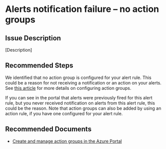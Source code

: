 <properties
    pageTitle="Alerts notification failure"
    description="Alerts notification failure"
    infoBubbleText=""
    service="microsoft.alertsmanagement"
    resource="alerts"
    authors="napolish"
    ms.author="napolish"
    displayOrder="8"
    articleId="28b9e583-dbcf-44d2-907f-d8d686799206"
    selfHelpType="rca"
    supportTopicIds="32739779,32739780,32739781,32739782"
    productPesIds="15454"
    cloudEnvironments="public,fairfax,mooncake,usnat,ussec"
    ownershipId="AzureMonitoring_ActionGroup"
/>
# Alerts notification failure – no action groups 

## Issue Description
<!--issueDescription-->
 <!--$Description-->[Description]<!--/$Description-->
<!--/issueDescription-->

## **Recommended Steps**

We identified that no action group is configured for your alert rule. This could be a reason for not receiving a notification or an action on your alerts. See [this article](https://docs.microsoft.com/azure/azure-monitor/platform/action-groups) for more details on configuring action groups. 

If you can see in the portal that alerts were previously fired for this alert rule, but you never received notification on alerts from this alert rule, this could be the reason. Note that action groups can also be added by using an action rule, if you have one configured for your alert rule.

## **Recommended Documents**

* [Create and manage action groups in the Azure Portal](https://docs.microsoft.com/azure/azure-monitor/platform/action-groups)
